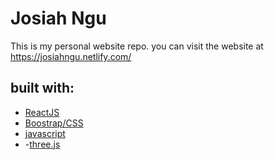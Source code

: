 # Josiah Ngu
This is my personal website repo. you can visit the website at https://josiahngu.netlify.com/

## built with:
- [ReactJS](https://reactjs.org/)
- [Boostrap/CSS](https://getbootstrap.com/)
- [javascript](https://www.javascript.com/)
- -[three.js](https://threejs.org/)
